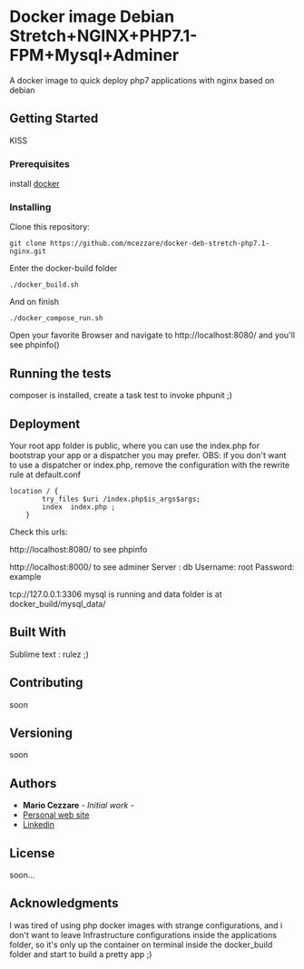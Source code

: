 # Docker image Debian Stretch+NGINX+PHP7.1-FPM+Mysql+Adminer

A docker image to quick deploy php7 applications with nginx based on debian

## Getting Started

KISS

### Prerequisites

install [docker](https://www.docker.com) 


### Installing

Clone this repository:
```
git clone https://github.com/mcezzare/docker-deb-stretch-php7.1-nginx.git
```
Enter the docker-build folder
```
./docker_build.sh 
```

And on finish

```
./docker_compose_run.sh
```

Open your favorite Browser and navigate to http://localhost:8080/ and you'll see phpinfo()

## Running the tests

composer is installed, create a task test to invoke phpunit ;)


## Deployment

Your root app folder is public, where you can use the index.php for bootstrap  your app or a dispatcher you may prefer.
OBS: if you don't want to use a dispatcher or index.php, remove the configuration with the rewrite rule at default.conf
```
location / {
        try_files $uri /index.php$is_args$args;
        index  index.php ;
    }
```


Check this urls:

http://localhost:8080/ to see phpinfo

http://localhost:8000/ to see adminer
Server : db
Username: root
Password: example

tcp://127.0.0.1:3306 mysql is running and data folder is at docker_build/mysql_data/

## Built With
Sublime text : rulez ;)

## Contributing
soon

## Versioning

soon
## Authors

* **Mario Cezzare** - *Initial work* - 
* [Personal web site](http://www.mcezzare.com.br)
* [Linkedin](https://www.linkedin.com/in/mcezzare/) 

## License

soon...

## Acknowledgments

I was tired of using php docker images with strange configurations, and i don't want to leave Infrastructure configurations inside the applications folder, so it's only up the container on terminal inside the docker_build folder and start to build a pretty app ;)